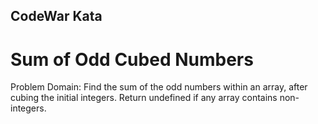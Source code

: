 ## CodeWar Kata
# Sum of Odd Cubed Numbers

Problem Domain: 
Find the sum of the odd numbers within an array, after cubing the initial integers. Return undefined if any array contains non-integers.